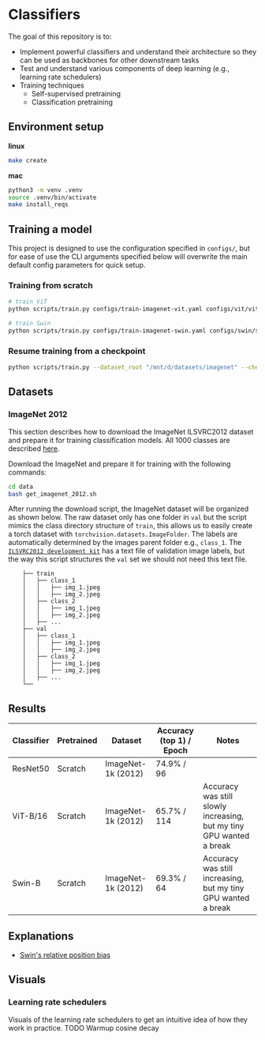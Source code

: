 # Classifiers
The goal of this repository is to: 
* Implement powerful classifiers and understand their architecture so they can be used as backbones for other downstream tasks
* Test and understand various components of deep learning (e.g., learning rate schedulers)
* Training techniques
  * Self-supervised pretraining
  * Classification pretraining
 
## Environment setup

__linux__
```bash
make create
```

__mac__
```bash
python3 -m venv .venv
source .venv/bin/activate
make install_reqs
```

## Training a model
This project is designed to use the configuration specified in `configs/`, but for ease of use the CLI arguments specified below will overwrite the main default config parameters for quick setup.

### Training from scratch
```bash
# train ViT
python scripts/train.py configs/train-imagenet-vit.yaml configs/vit/vit-base-16.yaml

# train Swin
python scripts/train.py configs/train-imagenet-swin.yaml configs/swin/swin-base-patch-4-window-7.yaml
```

### Resume training from a checkpoint
```bash
python scripts/train.py --dataset_root "/mnt/d/datasets/imagenet" --checkpoint_path "/path/to/checkpoint_weights.pt"
```

## Datasets
### ImageNet 2012
This section describes how to download the ImageNet ILSVRC2012 dataset and prepare it for training classification models. All 1000 classes are described [here](https://deeplearning.cms.waikato.ac.nz/user-guide/class-maps/IMAGENET/).

Download the ImageNet and prepare it for training with the following commands:
```bash
cd data
bash get_imagenet_2012.sh
```

After running the download script, the ImageNet dataset will be organized as shown below. The raw dataset only has one folder in `val` but the script mimics the class directory structure of `train`, this allows us to easily create a torch dataset with `torchvision.datasets.ImageFolder`. The labels are automatically determined by the images parent folder e.g., `class_1`. The [`ILSVRC2012 development kit`](https://www.image-net.org/challenges/LSVRC/2012/2012-downloads.php) has a text file of validation image labels, but the way this script structures the `val` set we should not need this text file.

    	├── train                    
    	│   ├── class_1         
    	│   │   ├── img_1.jpeg        
    	│   │   ├── img_2.jpeg        
    	│   ├── class_2
    	│   │   ├── img_1.jpeg        
    	│   │   ├── img_2.jpeg  
    	│   ├── ...        
    	├── val              
    	│   ├── class_1         
    	│   │   ├── img_1.jpeg        
    	│   │   ├── img_2.jpeg        
    	│   ├── class_2
    	│   │   ├── img_1.jpeg        
    	│   │   ├── img_2.jpeg  
    	│   ├── ...                
    	└── 

## Results
| Classifier | Pretrained | Dataset            | Accuracy (top 1) / Epoch | Notes                                                               |
|------------|------------|--------------------|--------------------------|---------------------------------------------------------------------|
| ResNet50   | Scratch    | ImageNet-1k (2012) | 74.9% / 96               |                                                                     |
| ViT-B/16   | Scratch    | ImageNet-1k (2012) | 65.7% / 114              | Accuracy was still slowly increasing, but my tiny GPU wanted a break|
| Swin-B     | Scratch    | ImageNet-1k (2012) | 69.3% / 64               | Accuracy was still increasing, but my tiny GPU wanted a break       |

## Explanations
* [Swin's relative position bias]()

## Visuals
### Learning rate schedulers
Visuals of the learning rate schedulers to get an intuitive idea of how they work in practice.
TODO Warmup cosine decay

